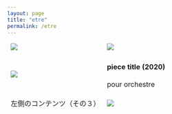 ```yaml
---
layout: page
title: "etre"
permalink: /etre
---
```




<table style="border:none;">
  <tbody style="border:none;">
    <tr style="border:none;">
      <td style="border:none;"><img src="https://github.com/kbys88/kbys88.github.io/assets/142012962/e4834db3-b2be-4e9c-b1f0-8458be217a95"></td>
      <td style="border:none;"><img src="https://github.com/kbys88/kbys88.github.io/assets/142012962/e4834db3-b2be-4e9c-b1f0-8458be217a95"></td>
    </tr>
    <tr style="border:none;">
      <td style="border:none;"><img src="https://github.com/kbys88/kbys88.github.io/assets/142012962/e4834db3-b2be-4e9c-b1f0-8458be217a95"></td>
      <td style="border:none;"><body><h4>piece title (2020)</h4><p>pour orchestre</p></body></td>
    </tr>
    <tr style="border:none;">
      <td style="border:none;">左側のコンテンツ（その３）</td>
      <td style="border:none;"><img src="https://github.com/kbys88/kbys88.github.io/assets/142012962/e4834db3-b2be-4e9c-b1f0-8458be217a95"></td>
    </tr>
  </tbody>
</table>
